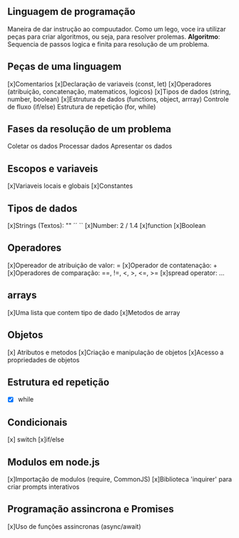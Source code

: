 ## Linguagem de programação

Maneira de dar instrução ao compuutador.
Como um lego, voce ira utilizar peças para criar algoritmos, ou seja, para resolver prolemas.
**Algoritmo**: Sequencia de passos logica e finita para resolução de um problema.

## Peças de uma linguagem

[x]Comentarios
[x]Declaração de variaveis (const, let)
[x]Operadores (atribuição, concatenação, matematicos, logicos)
[x]Tipos de dados (string, number, boolean)
[x]Estrutura de dados (functions, object, arrray)
Controle de fluxo (if/else)
Estrutura de repetição (for, while)

## Fases da resolução de um problema

Coletar os dados
Processar dados
Apresentar os dados

## Escopos e variaveis

[x]Variaveis locais e globais
[x]Constantes

## Tipos de dados

[x]Strings (Textos): "" ´´ ``
[x]Number: 2 / 1.4
[x]function
[x]Boolean

## Operadores

[x]Opereador de atribuição de valor: =
[x]Operador de contatenação: +
[x]Operadores de comparação: ==, !=, <, >, <=, >=
[x]spread operator: ...

## arrays

[x]Uma lista que contem tipo de dado
[x]Metodos de array

## Objetos

[x] Atributos e metodos
[x]Criação e manipulação de objetos
[x]Acesso a propriedades de objetos

## Estrutura ed repetição

-[x] while

## Condicionais

[x] switch
[x]if/else

## Modulos em node.js

[x]Importação de modulos (require, CommonJS)
[x]Biblioteca 'inquirer' para criar prompts interativos

## Programação assincrona e Promises

[x]Uso de funções assincronas (async/await)
